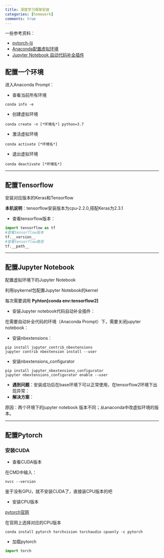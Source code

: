 ```yaml
---
title: 深度学习框架安装
categories: [homework]
comments: true
---
```


一些参考资料：
+ [pytorch-ljj](https://github.com/info-ruc/Web-20)
+ [Anaconda配置虚拟环境](https://zhuanlan.zhihu.com/p/94744929)
+ [Jupyter Notebook 自动代码补全插件](https://blog.csdn.net/weixin_37595559/article/details/81540482)

## 配置一个环境

进入Anaconda Prompt：

+ 查看当前所有环境

```shell
conda info -e
```
+ 创建虚拟环境

```shell
conda create -n [*环境名*] python=3.7
```
+ 激活虚拟环境

```shell
conda activate [*环境名*]
```

+ 退出虚拟环境

```shell
conda deactivate [*环境名*]
```
---
## 配置Tensorflow

安装对应版本的Keras和Tensorflow

**本机说明**：tensorflow安装版本为cpu-2.2.0,搭配Keras为2.3.1

+ 查看tensorflow版本：

```python
import tensorflow as tf
#查看tensorflow版本
tf.__version__
#查看tensorflow路径
tf.__path__
```

---
## 配置Jupyter Notebook

配置虚拟环境下的Jupyter Notebook

利用ipykernel包配置Jupyter Notebook的kernel

每次需要调用 **Pyhton[conda env:tensorflow2]**

+ 安装Jupyter notebook代码自动补全插件：

在需要自动补全代码的环境（Anaconda Prompt）下，需要关闭jupyter notebook：

+ 安装nbextensions：

```shell
pip install jupyter_contrib_nbextensions
jupyter contrib nbextension install --user
```
+ 安装nbextensions_configurator

```shell
pip install jupyter_nbextensions_configurator
jupyter nbextensions_configurator enable --user
```

+ **遇到问题**：安装成功后在base环境下可以正常使用，在tensorflow2环境下出现异常：
+ **解决方案**：

原因：两个环境下的jupyter notebook 版本不同；从anaconda中改虚拟环境的版本。

---
## 配置Pytorch

### 安装CUDA
+ 查看CUDA版本

在CMD中输入：
```shell
nvcc --version
```
鉴于没有GPU，就不安装CUDA了，直接装CPU版本的吧

+ 安装CPU版本

[pytorch官网](https://pytorch.org/)

在官网上选择对应的CPU版本

```shell
conda install pytorch torchvision torchaudio cpuonly -c pytorch
```

+ 加载pytorch

```python
import torch
```
